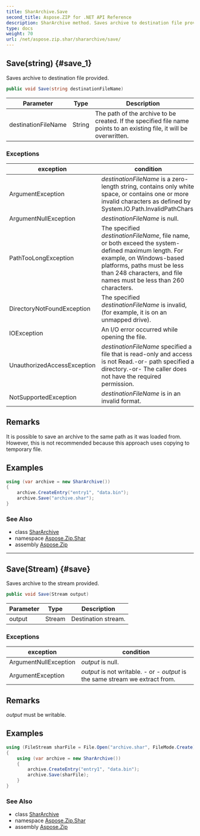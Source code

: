 ```yaml
---
title: SharArchive.Save
second_title: Aspose.ZIP for .NET API Reference
description: SharArchive method. Saves archive to destination file provided
type: docs
weight: 70
url: /net/aspose.zip.shar/shararchive/save/
---
```

## Save(string) {#save_1}

Saves archive to destination file provided.

```csharp
public void Save(string destinationFileName)
```

| Parameter | Type | Description |
| --- | --- | --- |
| destinationFileName | String | The path of the archive to be created. If the specified file name points to an existing file, it will be overwritten. |

### Exceptions

| exception | condition |
| --- | --- |
| ArgumentException | *destinationFileName* is a zero-length string, contains only white space, or contains one or more invalid characters as defined by System.IO.Path.InvalidPathChars. |
| ArgumentNullException | *destinationFileName* is null. |
| PathTooLongException | The specified *destinationFileName*, file name, or both exceed the system-defined maximum length. For example, on Windows-based platforms, paths must be less than 248 characters, and file names must be less than 260 characters. |
| DirectoryNotFoundException | The specified *destinationFileName* is invalid, (for example, it is on an unmapped drive). |
| IOException | An I/O error occurred while opening the file. |
| UnauthorizedAccessException | *destinationFileName* specified a file that is read-only and access is not Read.-or- path specified a directory.-or- The caller does not have the required permission. |
| NotSupportedException | *destinationFileName* is in an invalid format. |

## Remarks

It is possible to save an archive to the same path as it was loaded from. However, this is not recommended because this approach uses copying to temporary file.

## Examples

```csharp
using (var archive = new SharArchive())
{
    archive.CreateEntry("entry1", "data.bin");        
    archive.Save("archive.shar");
}       
```

### See Also

* class [SharArchive](../)
* namespace [Aspose.Zip.Shar](../../shararchive/)
* assembly [Aspose.Zip](../../../)

---

## Save(Stream) {#save}

Saves archive to the stream provided.

```csharp
public void Save(Stream output)
```

| Parameter | Type | Description |
| --- | --- | --- |
| output | Stream | Destination stream. |

### Exceptions

| exception | condition |
| --- | --- |
| ArgumentNullException | *output* is null. |
| ArgumentException | *output* is not writable. - or - *output* is the same stream we extract from. |

## Remarks

*output* must be writable.

## Examples

```csharp
using (FileStream sharFile = File.Open("archive.shar", FileMode.Create))
{
    using (var archive = new SharArchive())
    {
        archive.CreateEntry("entry1", "data.bin");        
        archive.Save(sharFile);
    }
}       
```

### See Also

* class [SharArchive](../)
* namespace [Aspose.Zip.Shar](../../shararchive/)
* assembly [Aspose.Zip](../../../)


